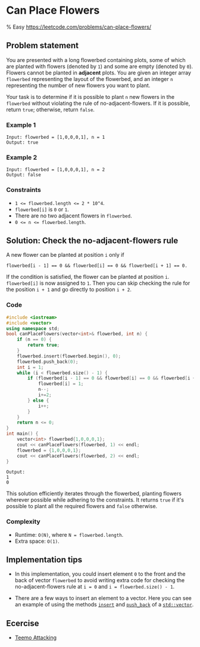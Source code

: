 # Can Place Flowers
% Easy https://leetcode.com/problems/can-place-flowers/
## Problem statement

You are presented with a long flowerbed containing plots, some of which are planted with flowers (denoted by `1`) and some are empty (denoted by `0`). Flowers cannot be planted in **adjacent** plots. You are given an integer array `flowerbed` representing the layout of the flowerbed, and an integer `n` representing the number of new flowers you want to plant.

Your task is to determine if it is possible to plant `n` new flowers in the `flowerbed` without violating the rule of no-adjacent-flowers. If it is possible, return `true`; otherwise, return `false`.

### Example 1
```text
Input: flowerbed = [1,0,0,0,1], n = 1
Output: true
```

### Example 2
```text
Input: flowerbed = [1,0,0,0,1], n = 2
Output: false
```

### Constraints

* `1 <= flowerbed.length <= 2 * 10^4`.
* `flowerbed[i]` is `0` or `1`.
* There are no two adjacent flowers in `flowerbed`.
* `0 <= n <= flowerbed.length`.

## Solution: Check the no-adjacent-flowers rule

A new flower can be planted at position `i` only if 
```text
flowerbed[i - 1] == 0 && flowerbed[i] == 0 && flowerbed[i + 1] == 0.
```
If the condition is satisfied, the flower can be planted at position `i`. `flowerbed[i]` is now assigned to `1`. Then you can skip checking the rule for the position `i + 1` and go directly to position `i + 2`. 

### Code
```cpp
#include <iostream>
#include <vector>
using namespace std;
bool canPlaceFlowers(vector<int>& flowerbed, int n) {
    if (n == 0) {
        return true;
    }
    flowerbed.insert(flowerbed.begin(), 0);
    flowerbed.push_back(0);
    int i = 1;
    while (i < flowerbed.size() - 1) {
        if (flowerbed[i - 1] == 0 && flowerbed[i] == 0 && flowerbed[i + 1] == 0) {
            flowerbed[i] = 1;
            n--;
            i+=2;
        } else {
            i++;
        }
    }
    return n <= 0;
}
int main() {
    vector<int> flowerbed{1,0,0,0,1};
    cout << canPlaceFlowers(flowerbed, 1) << endl;
    flowerbed = {1,0,0,0,1};
    cout << canPlaceFlowers(flowerbed, 2) << endl;
}
```
```text
Output:
1
0
```

This solution efficiently iterates through the flowerbed, planting flowers wherever possible while adhering to the constraints. It returns `true` if it's possible to plant all the required flowers and `false` otherwise.

### Complexity

* Runtime: `O(N)`, where `N = flowerbed.length`.
* Extra space: `O(1)`.

## Implementation tips

* In this implementation, you could insert element `0` to the front and the back of vector `flowerbed` to avoid writing extra code for checking the no-adjacent-flowers rule at `i = 0` and `i = flowerbed.size() - 1`.

* There are a few ways to insert an element to a vector. Here you can see an example of using the methods [`insert`](https://en.cppreference.com/w/cpp/container/vector/insert) and [`push_back`](https://en.cppreference.com/w/cpp/container/vector/push_back) of a [`std::vector`](https://en.cppreference.com/w/cpp/container/vector).

## Ecercise
- [Teemo Attacking](https://leetcode.com/problems/teemo-attacking/)